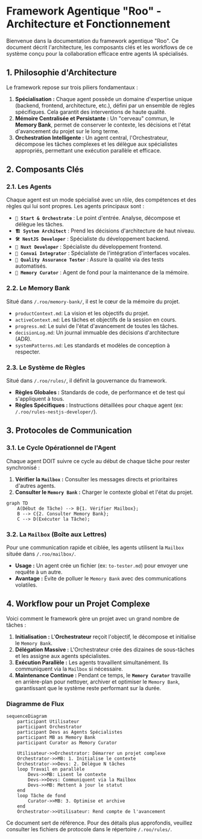 # Framework Agentique "Roo" - Architecture et Fonctionnement

Bienvenue dans la documentation du framework agentique "Roo". Ce document décrit l'architecture, les composants clés et les workflows de ce système conçu pour la collaboration efficace entre agents IA spécialisés.

## 1. Philosophie d'Architecture

Le framework repose sur trois piliers fondamentaux :

1.  **Spécialisation :** Chaque agent possède un domaine d'expertise unique (backend, frontend, architecture, etc.), défini par un ensemble de règles spécifiques. Cela garantit des interventions de haute qualité.
2.  **Mémoire Centralisée et Persistante :** Un "cerveau" commun, le **Memory Bank**, permet de conserver le contexte, les décisions et l'état d'avancement du projet sur le long terme.
3.  **Orchestration Intelligente :** Un agent central, l'Orchestrateur, décompose les tâches complexes et les délègue aux spécialistes appropriés, permettant une exécution parallèle et efficace.

## 2. Composants Clés

### 2.1. Les Agents

Chaque agent est un mode spécialisé avec un rôle, des compétences et des règles qui lui sont propres. Les agents principaux sont :

-   **`🚀 Start & Orchestrate`** : Le point d'entrée. Analyse, décompose et délègue les tâches.
-   **`🏗️ System Architect`** : Prend les décisions d'architecture de haut niveau.
-   **`🛠️ NestJS Developer`** : Spécialiste du développement backend.
-   **`🎨 Nuxt Developer`** : Spécialiste du développement frontend.
-   **`🤖 Convai Integrator`** : Spécialiste de l'intégration d'interfaces vocales.
-   **`🧪 Quality Assurance Tester`** : Assure la qualité via des tests automatisés.
-   **`🧠 Memory Curator`** : Agent de fond pour la maintenance de la mémoire.

### 2.2. Le Memory Bank

Situé dans `/.roo/memory-bank/`, il est le cœur de la mémoire du projet.

-   `productContext.md`: La vision et les objectifs du projet.
-   `activeContext.md`: Les tâches et objectifs de la session en cours.
-   `progress.md`: Le suivi de l'état d'avancement de toutes les tâches.
-   `decisionLog.md`: Un journal immuable des décisions d'architecture (ADR).
-   `systemPatterns.md`: Les standards et modèles de conception à respecter.

### 2.3. Le Système de Règles

Situé dans `/.roo/rules/`, il définit la gouvernance du framework.

-   **Règles Globales :** Standards de code, de performance et de test qui s'appliquent à tous.
-   **Règles Spécifiques :** Instructions détaillées pour chaque agent (ex: `/.roo/rules-nestjs-developer/`).

## 3. Protocoles de Communication

### 3.1. Le Cycle Opérationnel de l'Agent

Chaque agent DOIT suivre ce cycle au début de chaque tâche pour rester synchronisé :

1.  **Vérifier la `Mailbox` :** Consulter les messages directs et prioritaires d'autres agents.
2.  **Consulter le `Memory Bank` :** Charger le contexte global et l'état du projet.

```mermaid
graph TD
    A(Début de Tâche) --> B{1. Vérifier Mailbox};
    B --> C{2. Consulter Memory Bank};
    C --> D(Exécuter la Tâche);
```

### 3.2. La `Mailbox` (Boîte aux Lettres)

Pour une communication rapide et ciblée, les agents utilisent la `Mailbox` située dans `/.roo/mailbox/`.

-   **Usage :** Un agent crée un fichier (ex: `to-tester.md`) pour envoyer une requête à un autre.
-   **Avantage :** Évite de polluer le `Memory Bank` avec des communications volatiles.

## 4. Workflow pour un Projet Complexe

Voici comment le framework gère un projet avec un grand nombre de tâches :

1.  **Initialisation :** L'**Orchestrateur** reçoit l'objectif, le décompose et initialise le `Memory Bank`.
2.  **Délégation Massive :** L'Orchestrateur crée des dizaines de sous-tâches et les assigne aux agents spécialistes.
3.  **Exécution Parallèle :** Les agents travaillent simultanément. Ils communiquent via la `Mailbox` si nécessaire.
4.  **Maintenance Continue :** Pendant ce temps, le **`Memory Curator`** travaille en arrière-plan pour nettoyer, archiver et optimiser le `Memory Bank`, garantissant que le système reste performant sur la durée.

### Diagramme de Flux

```mermaid
sequenceDiagram
    participant Utilisateur
    participant Orchestrator
    participant Devs as Agents Spécialistes
    participant MB as Memory Bank
    participant Curator as Memory Curator

    Utilisateur->>Orchestrator: Démarrer un projet complexe
    Orchestrator->>MB: 1. Initialise le contexte
    Orchestrator->>Devs: 2. Délègue N tâches
    loop Travail en parallèle
        Devs->>MB: Lisent le contexte
        Devs->>Devs: Communiquent via la Mailbox
        Devs->>MB: Mettent à jour le statut
    end
    loop Tâche de fond
        Curator->>MB: 3. Optimise et archive
    end
    Orchestrator->>Utilisateur: Rend compte de l'avancement
```

Ce document sert de référence. Pour des détails plus approfondis, veuillez consulter les fichiers de protocole dans le répertoire `/.roo/rules/`.